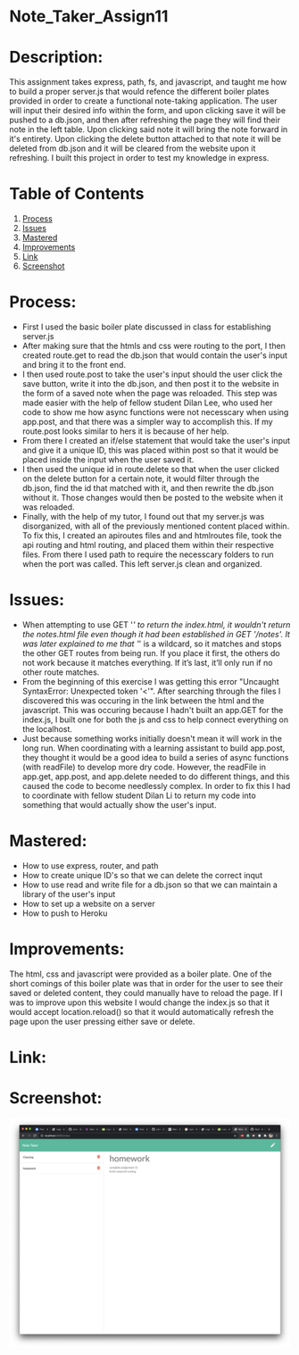 # Note_Taker_Assign11

# Description:
This assignment takes express, path, fs, and javascript, and taught me how to build a proper server.js that would refence the different boiler plates provided in order to create a functional note-taking application. 
The user will input their desired info within the form, and upon clicking save it will be pushed to a db.json, and then after refreshing the page they will find their note in the left table. Upon clicking said note it will bring the note forward in it's entirety. Upon clicking the delete button attached to that note it will be deleted from db.json and it will be cleared from the website upon it refreshing.
I built this project in order to test my knowledge in express.  

# Table of Contents
1. [Process](#Process)
2. [Issues](#Issues)
3. [Mastered](#Mastered)
4. [Improvements ](#Improvements)
4. [Link](#Link)
4. [Screenshot](#Screenshot)

# Process: 
* First I used the basic boiler plate discussed in class for establishing server.js
* After making sure that the htmls and css were routing to the port, I then created route.get to read the db.json that would contain the user's input and bring it to the front end. 
* I then used route.post to take the user's input should the user click the save button, write it into the db.json, and then post it to the website in the form of a saved note when the page was reloaded. This step was made easier with the help of fellow student Dilan Lee, who used her code to show me how async functions were not necesscary when using app.post, and that there was a simpler way to accomplish this. If my route.post looks similar to hers it is because of her help.  
* From there I created an if/else statement that would take the user's input and give it a unique ID, this was placed within post so that it would be placed inside the input when the user saved it.
* I then used the unique id in route.delete so that when the user clicked on the delete button for a certain note, it would filter through the db.json, find the id that matched with it, and then rewrite the db.json without it. Those changes would then be posted to the website when it was reloaded.
* Finally, with the help of my tutor, I found out that my server.js was disorganized, with all of the previously mentioned content placed within. To fix this, I created an apiroutes files and and htmlroutes file, took the api routing and html routing, and placed them within their respective files. From there I used path to require the necesscary folders to run when the port was called. This left server.js clean and organized. 


# Issues:
* When attempting to use GET '*' to return the index.html, it wouldn't return the notes.html file even though it had been established in GET '/notes'. It was later explained to me that '*' is a wildcard, so it matches and stops the other GET routes from being run. If you place it first, the others do not work because it matches everything. If it’s last, it’ll only run if no other route matches.
* From the beginning of this exercise I was getting this error "Uncaught SyntaxError: Unexpected token '<'". After searching through the files I discovered this was occuring in the link between the html and the javascript. This was occuring because I hadn't built an app.GET for the index.js, I built one for both the js and css to help connect everything on the localhost.
* Just because something works initially doesn't mean it will work in the long run. When coordinating with a learning assistant to build app.post, they thought it would be a good idea to build a series of async functions (with readFile) to develop more dry code. However, the readFile in app.get, app.post, and app.delete needed to do different things, and this caused the code to become needlessly complex. In order to fix this I had to coordinate with fellow student Dilan Li to return my code into something that would actually show the user's input. 

# Mastered:
* How to use express, router, and path
* How to create unique ID's so that we can delete the correct inqut
* How to use read and write file for a db.json so that we can maintain a library of the user's input
* How to set up a website on a server
* How to push to Heroku

# Improvements:
The html, css and javascript were provided as a boiler plate. One of the short comings of this boiler plate was that in order for the user to see their saved or deleted content, they could manually have to reload the page. If I was to improve upon this website I would change the index.js so that it would accept location.reload() so that it would automatically refresh the page upon the user pressing either save or delete. 

# Link:

# Screenshot: 
![Screenshot of the webpage](./screenshot/interface.png)